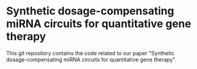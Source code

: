 # Synthetic dosage-compensating miRNA circuits for quantitative gene therapy

This git repository contains the code related to our paper "Synthetic dosage-compensating miRNA circuits for quantitative gene therapy".
